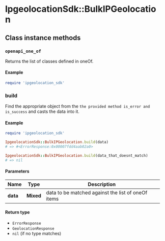# IpgeolocationSdk::BulkIPGeolocation

## Class instance methods

### `openapi_one_of`

Returns the list of classes defined in oneOf.

#### Example

```ruby
require 'ipgeolocation_sdk'
```

### build

Find the appropriate object from the `the provided method is_error and is_success` and casts the data into it.

#### Example

```ruby
require 'ipgeolocation_sdk'

IpgeolocationSdk::BulkIPGeolocation.build(data)
# => #<ErrorResponse:0x00007fdd4aab02a0>

IpgeolocationSdk::BulkIPGeolocation.build(data_that_doesnt_match)
# => nil
```

#### Parameters

| Name | Type | Description |
| ---- | ---- | ----------- |
| **data** | **Mixed** | data to be matched against the list of oneOf items |

#### Return type

- `ErrorResponse`
- `GeolocationResponse`
- `nil` (if no type matches)

